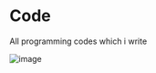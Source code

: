 # Code
All programming codes which i write

![image](https://github.com/user-attachments/assets/38395428-806b-4056-9689-e14d22b98c60)

